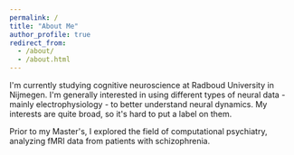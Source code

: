 ```yaml
---
permalink: /
title: "About Me"
author_profile: true
redirect_from: 
  - /about/
  - /about.html
---
```


I'm currently studying cognitive neuroscience at Radboud University in Nijmegen. I'm generally interested in using different types of neural data - mainly electrophysiology - to better understand neural dynamics. My interests are quite broad, so it's hard to put a label on them.

Prior to my Master's, I explored the field of computational psychiatry, analyzing fMRI data from patients with schizophrenia.



